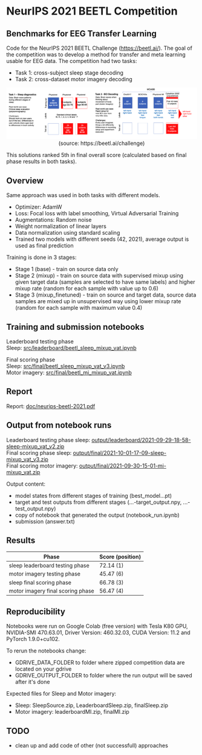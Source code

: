 # NeurIPS 2021 BEETL Competition
## Benchmarks for EEG Transfer Learning

Code for the NeurIPS 2021 BEETL Challenge (https://beetl.ai/). The goal of the competition was to develop a method for transfer and meta learning usable for EEG data. The competition had two tasks: 
- Task 1: cross-subject sleep stage decoding 
- Task 2: cross-dataset motor imagery decoding

<p align="center">
  <img src="doc/challenge_overview.png" />
  <br><span>(source: https://beetl.ai/challenge)</span>
</p>


This solutions ranked 5th in final overall score (calculated based on final phase results in both tasks). 

## Overview
Same approach was used in both tasks with different models. 

- Optimizer: AdamW
- Loss: Focal loss with label smoothing, Virtual Adversarial Training
- Augmentations: Random noise
- Weight normalization of linear layers
- Data normalization using standard scaling
- Trained two models with different seeds (42, 2021), average output is used as final prediction

Training is done in 3 stages:
- Stage 1 (base) - train on source data only
- Stage 2 (mixup) - train on source data with supervised mixup using given target data (samples are selected to have same labels) and higher mixup rate (random for each sample with value up to 0.6)
- Stage 3 (mixup_finetuned) - train on source and target data, source data samples are mixed up in unsupervised way using lower mixup rate (random for each sample with maximum value 0.4)


## Training and submission notebooks
Leaderboard testing phase<br>
Sleep: [src/leaderboard/beetl_sleep_mixup_vat.ipynb](/src/leaderboard/beetl_sleep_mixup_vat.ipynb)<br>

Final scoring phase<br>
Sleep: [src/final/beetl_sleep_mixup_vat_v3.ipynb](/src/final/beetl_sleep_mixup_vat_v3.ipynb)<br>
Motor imagery: [src/final/beetl_mi_mixup_vat.ipynb](/src/final/beetl_mi_mixup_vat.ipynb)<br>

## Report
Report: [doc/neurips-beetl-2021.pdf](/doc/neurips-beetl-2021.pdf)<br>

## Output from notebook runs
Leaderboard testing phase sleep: [output/leaderboard/2021-09-29-18-58-sleep-mixup_vat_v2.zip](/output/leaderboard/2021-09-29-18-58-sleep-mixup_vat_v2.zip)<br>
Final scoring phase sleep: [output/final/2021-10-01-17-09-sleep-mixup_vat_v3.zip](/output/final/2021-10-01-17-09-sleep-mixup_vat_v3.zip)<br>
Final scoring motor imagery: [output/final/2021-09-30-15-01-mi-mixup_vat.zip](/output/final/2021-09-30-15-01-mi-mixup_vat.zip)<br>

Output content:
- model states from different stages of training (best_model...pt)
- target and test outputs from different stages (...-target_output.npy, ...-test_output.npy)
- copy of notebook that generated the output (notebook_run.ipynb)
- submission (answer.txt)


## Results
|Phase|Score (position)|
|---|:---|
|sleep leaderboard testing phase|72.14 (1)|
|motor imagery testing phase|45.47 (6)|
|sleep final scoring phase|	66.78 (3)|
|motor imagery final scoring phase|56.47 (4)|


## Reproducibility
Notebooks were run on Google Colab (free version) with Tesla K80 GPU, NVIDIA-SMI 470.63.01, Driver Version: 460.32.03, CUDA Version: 11.2 and PyTorch 1.9.0+cu102. <br>

To rerun the notebooks change:
- GDRIVE_DATA_FOLDER to folder where zipped competition data are located on your gdrive
- GDRIVE_OUTPUT_FOLDER to folder where the run output will be saved after it's done

Expected files for Sleep and Motor imagery:
- Sleep: SleepSource.zip, LeaderboardSleep.zip, finalSleep.zip
- Motor imagery: leaderboardMI.zip, finalMI.zip

## TODO
- clean up and add code of other (not successfull) approaches